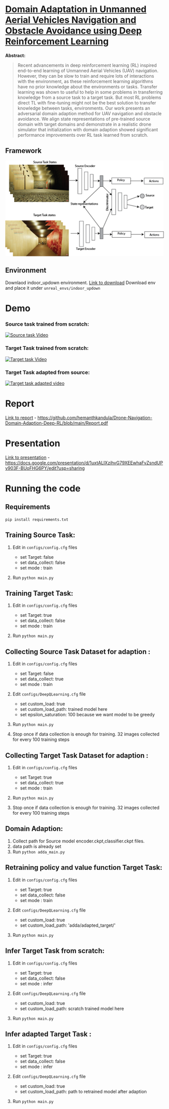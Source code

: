 


# [Domain Adaptation in Unmanned Aerial Vehicles Navigation and Obstacle Avoidance using Deep Reinforcement Learning](https://github.com/hemanthkandula/Drone-Navigation-Domain-Adaption-Deep-RL)

**Abstract:**

>  Recent advancements in deep reinforcement learning (RL) inspired end-to-end learning of Unmanned Aerial Vehicles (UAV) navigation. However, they can be slow to train and require lots of interactions with the environment, as these reinforcement learning algorithms have no prior knowledge about the environments or tasks. Transfer learning was shown to useful to help in some problems in transferring knowledge from a source task to a target task. But most RL problems direct TL with fine-tuning might not be the best solution to transfer knowledge between tasks, environments. Our work presents an adversarial domain adaption method for UAV navigation and obstacle avoidance. We align state representations of pre-trained source domain with target domains and demonstrate in a realistic drone simulator that initialization with domain adaption showed significant performance improvements over RL task learned from scratch.

## Framework
<img src="figures/arch_main.png" alt="drawing" width="600px"/>



## Environment
 Downlaod indoor_updown environment. [Link to download](https://tufts.box.com/s/walg8vs7mjm6i3nnczlupd41vaymg8dy) Download env and place it under ```unreal_envs/indoor_updown```


# Demo 
### Source task trained from scratch:
[![Source task Video](https://img.youtube.com/vi/labaaEGMAwk/0.jpg)](https://www.youtube.com/watch?v=labaaEGMAwk)

### Target Task trained from scratch:

[![Target task Video](https://img.youtube.com/vi/_4xZucB2xFk/0.jpg)](https://www.youtube.com/watch?v=_4xZucB2xFk)


### Target Task adapted from source:

[![Target task adapted video](https://img.youtube.com/vi/ys8d9M-L6wk/0.jpg)](https://www.youtube.com/watch?v=ys8d9M-L6wk)

# Report 
[Link to report](https://github.com/hemanthkandula/Drone-Navigation-Domain-Adaption-Deep-RL/blob/main/Report.pdf) - https://github.com/hemanthkandula/Drone-Navigation-Domain-Adaption-Deep-RL/blob/main/Report.pdf
<!--- https://github.com/hemanthkandula/Drone-Navigation-Domain-Adaption-Deep-RL/blob/main/Report.pdf -->




# Presentation
[Link to presentation](https://docs.google.com/presentation/d/1uxtALIXzihvG79XEEwhaFvZsndUPv903F-BUoFHG6PY/edit?usp=sharing) - https://docs.google.com/presentation/d/1uxtALIXzihvG79XEEwhaFvZsndUPv903F-BUoFHG6PY/edit?usp=sharing


# Running the code

## Requirements
```pip install requirements.txt```

## Training Source Task:

1. Edit in ```configs/config.cfg``` files
    - set Target: false
    - set data_collect: false
    - set mode : train

2. Run ``` python main.py ```


## Training Target Task:

1. Edit in ```configs/config.cfg``` files
    - set Target: true
    - set data_collect: false
    - set mode : train

2. Run ``` python main.py ```


## Collecting Source Task Dataset for adaption :

1. Edit in ```configs/config.cfg``` files
    - set Target: false
    - set data_collect: true
    - set mode : train
 
2. Edit  ```configs/DeepQLearning.cfg``` file
    - set custom_load: true
    - set custom_load_path: trained model here 
    - set epsilon_saturation: 100 because we want model to be greedy



2. Run ``` python main.py ```

3. Stop once if data collection  is enough for training.
    32 images collected for every 100 training steps


## Collecting Target Task Dataset for adaption :

1. Edit in ```configs/config.cfg``` files
    - set Target: true
    - set data_collect: true
    - set mode : train

2. Run ``` python main.py ```

3. Stop once if data collection  is enough for training.
    32 images collected for every 100 training steps


## Domain Adaption:

1. Collect path for Source model encoder.ckpt,classifier.ckpt files.
2. data path is already set
3.  Run ``` python adda_main.py ```




## Retraining policy and value function Target Task:

1. Edit in ```configs/config.cfg``` files
    - set Target: true
    - set data_collect: false
    - set mode : train

2. Edit  ```configs/DeepQLearning.cfg``` file
    - set custom_load: true
    - set custom_load_path: 'adda/adapted_target/'


2. Run ``` python main.py ```



## Infer Target Task from scratch:

1. Edit in ```configs/config.cfg``` files
    - set Target: true
    - set data_collect: false
    - set mode : infer

2. Edit  ```configs/DeepQLearning.cfg``` file
    - set custom_load: true
    - set custom_load_path: scratch trained model here

2. Run ``` python main.py ```




## Infer adapted Target Task :

1. Edit in ```configs/config.cfg``` files
    - set Target: true
    - set data_collect: false
    - set mode : infer

2. Edit  ```configs/DeepQLearning.cfg``` file
    - set custom_load: true
    - set custom_load_path: path to retrained model after adaption 

2. Run ``` python main.py ```


